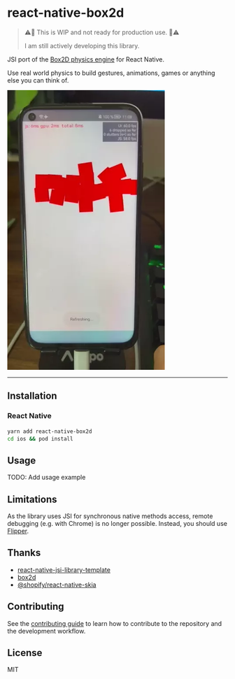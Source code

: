 # react-native-box2d

> ⚠️🚧 This is WIP and not ready for production use. 🚧⚠️
>
> I am still actively developing this library.

JSI port of the [Box2D physics engine](https://box2d.org/) for React Native.

Use real world physics to build gestures, animations, games or anything else you can think of.

![](./docs/img/example-boxes.webp)

---

## Installation

### React Native

```sh
yarn add react-native-box2d
cd ios && pod install
```

## Usage

TODO: Add usage example

## Limitations

As the library uses JSI for synchronous native methods access, remote debugging (e.g. with Chrome) is no longer possible. Instead, you should use [Flipper](https://fbflipper.com).

## Thanks

- [react-native-jsi-library-template](https://github.com/mrousavy/react-native-jsi-library-template)
- [box2d](https://box2d.org/)
- [@shopify/react-native-skia](https://github.com/Shopify/react-native-skia)

## Contributing

See the [contributing guide](CONTRIBUTING.md) to learn how to contribute to the repository and the development workflow.

## License

MIT
